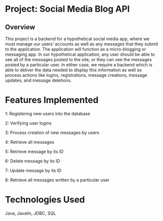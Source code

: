 # Project: Social Media Blog API

## Overview
This project is a backend for a hypothetical social media app, where we must manage our users’ accounts as well as any messages that they submit to the application. The application will function as a micro-blogging or messaging app. In our hypothetical application, any user should be able to see all of the messages posted to the site, or they can see the messages posted by a particular user. In either case, we require a backend which is able to deliver the data needed to display this information as well as process actions like logins, registrations, message creations, message updates, and message deletions.

# Features Implemented
1: Registering new users into the database

2: Verifying user logins

3: Process creation of new messages by users

4: Retrieve all messages

5: Retrieve message by its ID

6: Delete message by its ID

7: Update message by its ID

8: Retrieve all messages written by a particular user

# Technologies Used
Java, Javalin, JDBC, SQL
